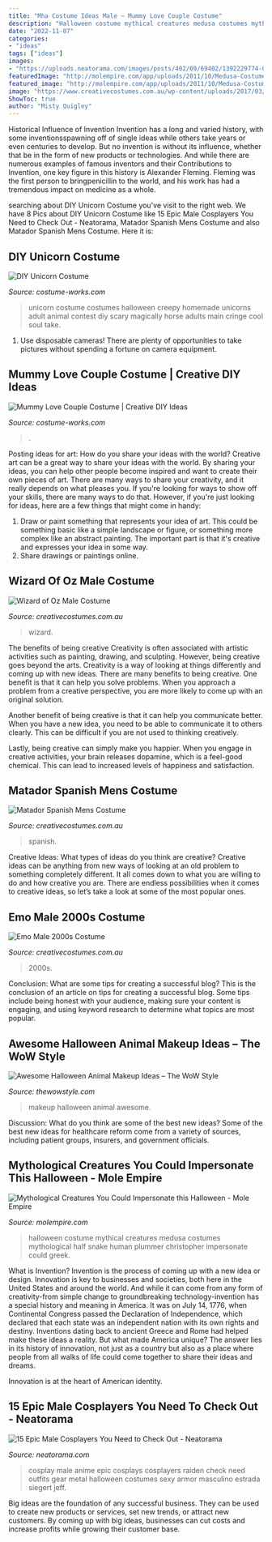 ```yaml
---
title: "Mha Costume Ideas Male ~ Mummy Love Couple Costume"
description: "Halloween costume mythical creatures medusa costumes mythological half snake human plummer christopher impersonate could greek"
date: "2022-11-07"
categories:
- "ideas"
tags: ["ideas"]
images:
- "https://uploads.neatorama.com/images/posts/402/69/69402/1392229774-0.jpg"
featuredImage: "http://molempire.com/app/uploads/2011/10/Medusa-Costume.jpg"
featured_image: "http://molempire.com/app/uploads/2011/10/Medusa-Costume.jpg"
image: "https://www.creativecostumes.com.au/wp-content/uploads/2017/03/unspecified1-510x680.jpg"
ShowToc: true
author: "Misty Quigley"
---
```



Historical Influence of Invention
Invention has a long and varied history, with some inventionsspawning off of single ideas while others take years or even centuries to develop. But no invention is without its influence, whether that be in the form of new products or technologies. And while there are numerous examples of famous inventors and their Contributions to Invention, one key figure in this history is Alexander Fleming. Fleming was the first person to bringpenicillin to the world, and his work has had a tremendous impact on medicine as a whole.

	

		
searching about DIY Unicorn Costume you've visit to the right web. We have 8 Pics about DIY Unicorn Costume like 15 Epic Male Cosplayers You Need to Check Out - Neatorama, Matador Spanish Mens Costume and also Matador Spanish Mens Costume. Here it is:
		
    
## DIY Unicorn Costume

<img loading=lazy src="http://photos.costume-works.com/full/unicorn.jpg" onerror="this.onerror=null;this.src='https://tse1.mm.bing.net/th?id=OIP.MHXpxWbotMyNsOmdDQT7sgHaNJ&amp;pid=15.1';" alt="DIY Unicorn Costume">

_Source: costume-works.com_

>unicorn costume costumes halloween creepy homemade unicorns adult animal contest diy scary magically horse adults main cringe cool soul take. 

	

1. Use disposable cameras! There are plenty of opportunities to take pictures without spending a fortune on camera equipment.

    
## Mummy Love Couple Costume | Creative DIY Ideas

<img loading=lazy src="https://photos.costume-works.com/full/mummy_love_couple4.jpg" onerror="this.onerror=null;this.src='https://tse1.mm.bing.net/th?id=OIP.jMvIhsMC42LyO-QXU_eQhgHaJ3&amp;pid=15.1';" alt="Mummy Love Couple Costume | Creative DIY Ideas">

_Source: costume-works.com_

>. 

	

Posting ideas for art: How do you share your ideas with the world?
Creative art can be a great way to share your ideas with the world. By sharing your ideas, you can help other people become inspired and want to create their own pieces of art. There are many ways to share your creativity, and it really depends on what pleases you. If you're looking for ways to show off your skills, there are many ways to do that. However, if you're just looking for ideas, here are a few things that might come in handy: 
1) Draw or paint something that represents your idea of art. This could be something basic like a simple landscape or figure, or something more complex like an abstract painting. The important part is that it's creative and expresses your idea in some way. 
2) Share drawings or paintings online.

    
## Wizard Of Oz Male Costume

<img loading=lazy src="https://www.creativecostumes.com.au/wp-content/uploads/2017/03/wizard-of-oz-420x560.jpg" onerror="this.onerror=null;this.src='https://tse2.mm.bing.net/th?id=OIP.xHmU2IpNbgGT5fWWINpflgAAAA&amp;pid=15.1';" alt="Wizard of Oz Male Costume">

_Source: creativecostumes.com.au_

>wizard. 

	

The benefits of being creative
Creativity is often associated with artistic activities such as painting, drawing, and sculpting. However, being creative goes beyond the arts. Creativity is a way of looking at things differently and coming up with new ideas.
There are many benefits to being creative. One benefit is that it can help you solve problems. When you approach a problem from a creative perspective, you are more likely to come up with an original solution.

Another benefit of being creative is that it can help you communicate better. When you have a new idea, you need to be able to communicate it to others clearly. This can be difficult if you are not used to thinking creatively.

Lastly, being creative can simply make you happier. When you engage in creative activities, your brain releases dopamine, which is a feel-good chemical. This can lead to increased levels of happiness and satisfaction.

    
## Matador Spanish Mens Costume

<img loading=lazy src="https://www.creativecostumes.com.au/wp-content/uploads/2015/08/BCP_7894-768x1024.jpg" onerror="this.onerror=null;this.src='https://tse2.mm.bing.net/th?id=OIP.nI9cfoJ6_i7eqDy0mkmWIwHaJ4&amp;pid=15.1';" alt="Matador Spanish Mens Costume">

_Source: creativecostumes.com.au_

>spanish. 

	

Creative Ideas: What types of ideas do you think are creative?
Creative ideas can be anything from new ways of looking at an old problem to something completely different. It all comes down to what you are willing to do and how creative you are. There are endless possibilities when it comes to creative ideas, so let’s take a look at some of the most popular ones.

    
## Emo Male 2000s Costume

<img loading=lazy src="https://www.creativecostumes.com.au/wp-content/uploads/2017/03/unspecified1-510x680.jpg" onerror="this.onerror=null;this.src='https://tse4.mm.bing.net/th?id=OIP.3FMJvxBE6ZIUitfweIIWLgHaJ4&amp;pid=15.1';" alt="Emo Male 2000s Costume">

_Source: creativecostumes.com.au_

>2000s. 

	

Conclusion: What are some tips for creating a successful blog?
This is the conclusion of an article on tips for creating a successful blog. 
Some tips include being honest with your audience, making sure your content is engaging, and using keyword research to determine what topics are most popular.

    
## Awesome Halloween Animal Makeup Ideas – The WoW Style

<img loading=lazy src="http://thewowstyle.com/wp-content/uploads/2016/06/Creative-Animal-Halloween-Makeup.jpg" onerror="this.onerror=null;this.src='https://tse3.mm.bing.net/th?id=OIP.N1WTnNBKUeZ-oubTYwLd2wHaLH&amp;pid=15.1';" alt="Awesome Halloween Animal Makeup Ideas – The WoW Style">

_Source: thewowstyle.com_

>makeup halloween animal awesome. 

	

Discussion: What do you think are some of the best new ideas?
Some of the best new ideas for healthcare reform come from a variety of sources, including patient groups, insurers, and government officials.

    
## Mythological Creatures You Could Impersonate This Halloween - Mole Empire

<img loading=lazy src="http://molempire.com/app/uploads/2011/10/Medusa-Costume.jpg" onerror="this.onerror=null;this.src='https://tse1.mm.bing.net/th?id=OIP.hvHVsGvxjLciW6oP9z-LfQHaJ4&amp;pid=15.1';" alt="Mythological Creatures You Could Impersonate this Halloween - Mole Empire">

_Source: molempire.com_

>halloween costume mythical creatures medusa costumes mythological half snake human plummer christopher impersonate could greek. 

	

What is Invention?
Invention is the process of coming up with a new idea or design. Innovation is key to businesses and societies, both here in the United States and around the world. And while it can come from any form of creativity-from simple change to groundbreaking technology-invention has a special history and meaning in America.
It was on July 14, 1776, when Continental Congress passed the Declaration of Independence, which declared that each state was an independent nation with its own rights and destiny. Inventions dating back to ancient Greece and Rome had helped make these ideas a reality. But what made America unique? The answer lies in its history of innovation, not just as a country but also as a place where people from all walks of life could come together to share their ideas and dreams.

Innovation is at the heart of American identity.

    
## 15 Epic Male Cosplayers You Need To Check Out - Neatorama

<img loading=lazy src="https://uploads.neatorama.com/images/posts/402/69/69402/1392229774-0.jpg" onerror="this.onerror=null;this.src='https://tse3.mm.bing.net/th?id=OIP.DW1Jh0mmggV3uN4Dzrf-agHaLG&amp;pid=15.1';" alt="15 Epic Male Cosplayers You Need to Check Out - Neatorama">

_Source: neatorama.com_

>cosplay male anime epic cosplays cosplayers raiden check need outfits gear metal halloween costumes sexy armor masculino estrada siegert jeff. 

	

Big ideas are the foundation of any successful business. They can be used to create new products or services, set new trends, or attract new customers. By coming up with big ideas, businesses can cut costs and increase profits while growing their customer base.

